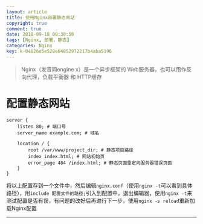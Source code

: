 ```yaml
---
layout: article
title: 使用Nginx部署静态网站
copyright: true
comment: true
date: 2018-09-18 00:30:50
tags: [Nginx, 部署，静态]
categories: Nginx
key: k-04826e5e528e04852972217b4aba5196
---
```


> Nginx（发音同engine x）是一个异步框架的 Web服务器，也可以用作反向代理，负载平衡器 和 HTTP缓存

配置静态网站
======

``` nginx
server {
    listen 80; # 端口号
    server_name example.com; # 域名

    location / {
        root /var/www/project_dir; # 静态项目路径
        index index.html; # 网站初始页
        error_page 404 /index.html; # 静态页面重定向服务器错误页面
    }
}
```
<!-- more -->

将以上配置存到一个文件中，然后编辑`nginx.conf`（使用`nginx -t`可以看到具体路径），用`include 配置文件的路径;`引入到配置中，退出编辑器，使用`nginx -t`来测试配置是否有误，有问题的改好后再进行下一步，使用`nginx -s reload`重新加载Nginx配置

---